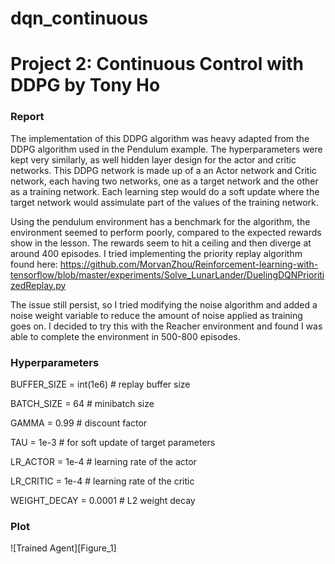 # dqn_continuous
# Project 2: Continuous Control with DDPG by Tony Ho

### Report

The implementation of this DDPG algorithm was heavy adapted from the DDPG algorithm used in the Pendulum example.
The hyperparameters were kept very similarly, as well hidden layer design for the actor and critic networks.
This DDPG network is made up of a an Actor network and Critic network, each having two networks, one as a target network and the other as a training network.
Each learning step would do a soft update where the target network would assimulate part of the values of the training network.


Using the pendulum environment has a benchmark for the algorithm, the environment seemed to perform poorly, compared to the expected rewards show in the lesson.
The rewards seem to hit a ceiling and then diverge at around 400 episodes.  I tried implementing the priority replay algorithm found here:
https://github.com/MorvanZhou/Reinforcement-learning-with-tensorflow/blob/master/experiments/Solve_LunarLander/DuelingDQNPrioritizedReplay.py

The issue still persist, so I tried modifying the noise algorithm and added a noise weight variable to reduce the amount of noise applied as training goes on.
I decided to try this with the Reacher environment and found I was able to complete the environment in 500-800 episodes.

### Hyperparameters

BUFFER_SIZE = int(1e6)  # replay buffer size

BATCH_SIZE = 64         # minibatch size

GAMMA = 0.99            # discount factor

TAU = 1e-3              # for soft update of target parameters

LR_ACTOR = 1e-4         # learning rate of the actor 

LR_CRITIC = 1e-4        # learning rate of the critic

WEIGHT_DECAY = 0.0001   # L2 weight decay


### Plot

![Trained Agent][Figure_1]